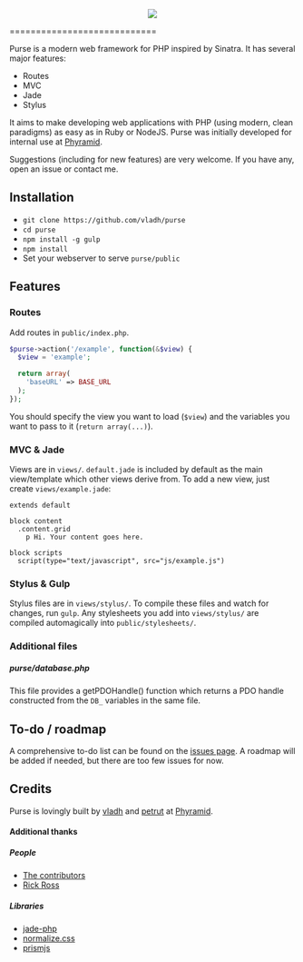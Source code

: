 <p align="center">
  <a href="http://phyramid.github.io/purse/">
    <img src="http://phyramid.github.io/purse/images/logo-bar-small.png"/>
  </a>
</p>
============================

Purse is a modern web framework for PHP inspired by Sinatra. It has several major features:
* Routes
* MVC
* Jade
* Stylus

It aims to make developing web applications with PHP (using modern, clean paradigms) as easy as in Ruby or NodeJS. Purse was initially developed for internal use at [Phyramid](http://phyramid.com).

Suggestions (including for new features) are very welcome. If you have any, open an issue or contact me.

## Installation
* `git clone https://github.com/vladh/purse`
* `cd purse`
* `npm install -g gulp`
* `npm install`
* Set your webserver to serve `purse/public`

## Features

### Routes
Add routes in `public/index.php`.
```php
$purse->action('/example', function(&$view) {
  $view = 'example';

  return array(
    'baseURL' => BASE_URL
  );
});
```
You should specify the view you want to load (`$view`) and the variables you want to pass to it (`return array(...)`).

### MVC & Jade
Views are in `views/`. `default.jade` is included by default as the main view/template which other views derive from. To add a new view, just create `views/example.jade`:
```jade
extends default

block content
  .content.grid
    p Hi. Your content goes here.

block scripts
  script(type="text/javascript", src="js/example.js")
```

### Stylus & Gulp
Stylus files are in `views/stylus/`. To compile these files and watch for changes, run `gulp`. Any stylesheets you add into `views/stylus/` are compiled automagically into `public/stylesheets/`.

### Additional files
##### purse/database.php
This file provides a getPDOHandle() function which returns a PDO handle constructed from the `DB_` variables in the same file.

## To-do / roadmap
A comprehensive to-do list can be found on the [issues page](https://github.com/Phyramid/purse/issues). A roadmap will be added if needed, but there are too few issues for now.

## Credits

Purse is lovingly built by [vladh](http://vladh.net) and [petrut](http://petrutoader.com) at [Phyramid](http://phyramid.com).

#### Additional thanks

##### People
* [The contributors](https://github.com/Phyramid/purse/graphs/contributors)
* [Rick Ross](http://www.godforgivesidont.com/)

##### Libraries
* [jade-php](https://github.com/ronan-gloo/jade-php)
* [normalize.css](http://necolas.github.io/normalize.css/)
* [prismjs](http://prismjs.com/)
